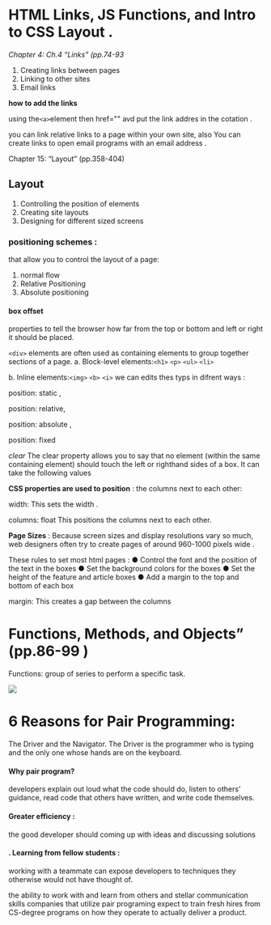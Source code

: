  # HTML Links, JS Functions, and Intro to CSS Layout .


 *Chapter 4: Ch.4 “Links” (pp.74-93*

 1. Creating links between pages
 2. Linking to other sites
 3. Email links 

 **how to add the links**
 
 
 using the`<a>`element then href="" avd put the link addres in the cotation .



 you can link relative links to a page within your own site, also You can create links to open email programs with an
email address .

Chapter 15: “Layout” (pp.358-404)
## Layout
1. Controlling the position of elements
2.  Creating site layouts
3.  Designing for different sized screens
### positioning schemes :
that allow you to control
the layout of a page: 
1. normal flow
2. Relative Positioning
3. Absolute positioning

#### box offset
 properties to tell the browser how far from the top or bottom
and left or right it should be placed.

`<div>` elements are often used as containing elements
to group together sections of a page.
a. Block-level elements:`<h1>` `<p>` `<ul>` `<li>`


b. Inline elements:`<img>` `<b>` `<i>`
we can edits thes typs in difrent ways :


position: static , 

position: relative, 

position: absolute ,

position: fixed

*clear*
The clear property allows you
to say that no element (within
the same containing element)
should touch the left or righthand sides of a box. It can take
the following values

 **CSS
properties are used to position** :
the columns next to each other: 

width: This sets the width .



columns: float This positions the columns next
to each other.



**Page Sizes** :
Because screen sizes and display resolutions vary so much, web
designers often try to create pages of around 960-1000 pixels wide .

These rules to set most html pages :
● Control the font and the
position of the text in the
boxes
● Set the background colors for
the boxes
● Set the height of the feature
and article boxes
● Add a margin to the top and
bottom of each box



margin:
This creates a gap between the columns

# Functions, Methods, and Objects” (pp.86-99 )

Functions:  group of series  to perform a
specific task.

![](https://encrypted-tbn0.gstatic.com/images?q=tbn:ANd9GcQSFAJTMpFrhUQR0RTbb3nYP2IGDjokXR15hg&usqp=CAU)


# 6 Reasons for Pair Programming:
The Driver and the Navigator. The Driver is the programmer who is typing and the only one whose hands are on the keyboard.

#### Why pair program?
developers explain out loud what the code should do, listen to others’ guidance, read code that others have written, and write code themselves.
####  Greater efficiency :
the good developer should coming up with ideas and discussing solutions 
#### . Learning from fellow students :
  working with a teammate can expose developers to techniques they otherwise would not have thought of.
  
the ability to work with and learn from others and stellar communication skills
  companies that utilize pair programing expect to train fresh hires from CS-degree programs on how they operate to actually deliver a product.